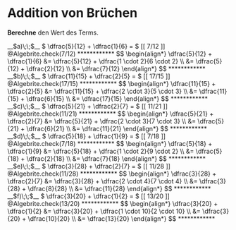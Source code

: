 <!--
version:  0.0.1

language: de

@style
input {
    text-align: center;
}

.flex-container {
    display: flex;
    flex-wrap: wrap;
    align-items: stretch;
    gap: 20px;
}

.flex-child {
    flex: 1;
    min-width: 350px;
    margin-right: 20px;
}

@media (max-width: 400px) {
    .flex-child {
        flex: 100%;
        margin-right: 0;
    }
}
@end

formula: \carry   \textcolor{red}{\scriptsize #1}
formula: \digit   \rlap{\carry{#1}}\phantom{#2}#2
formula: \permil  \text{‰}

import: https://raw.githubusercontent.com/LiaTemplates/Tikz-Jax/main/README.md

script: https://cdn.jsdelivr.net/gh/LiaTemplates/Tikz-Jax@main/dist/index.js


tags: Bruchrechnung, Addition, sehr leicht, sehr niedrig, Berechne

comment: Addiere verwandte Brüche.

author: Martin Lommatzsch

-->




# Addition von Brüchen






**Berechne** den Wert des Terms.



<section class="flex-container">

<div class="flex-child">
<!-- data-solution-button="5"-->
__$a)\;\;$__ $  \dfrac{5}{12} + \dfrac{1}{6} = $ [[  7/12  ]]
@Algebrite.check(7/12)
************
$$
\begin{align*}
\dfrac{5}{12} + \dfrac{1}{6} &= \dfrac{5}{12} + \dfrac{1 \cdot 2}{6 \cdot 2} \\
&= \dfrac{5}{12} + \dfrac{2}{12} \\
&= \dfrac{7}{12}
\end{align*}
$$
************
</div>

<div class="flex-child">
<!-- data-solution-button="5"-->
__$b)\;\;$__ $  \dfrac{11}{15} + \dfrac{2}{5} = $ [[  17/15  ]]
@Algebrite.check(17/15)
************
$$
\begin{align*}
\dfrac{11}{15} + \dfrac{2}{5} &= \dfrac{11}{15} + \dfrac{2 \cdot 3}{5 \cdot 3} \\
&= \dfrac{11}{15} + \dfrac{6}{15} \\
&= \dfrac{17}{15}
\end{align*}
$$
************
</div>

<div class="flex-child">
<!-- data-solution-button="5"-->
__$c)\;\;$__ $  \dfrac{5}{21} + \dfrac{2}{7} = $ [[  11/21  ]]
@Algebrite.check(11/21)
************
$$
\begin{align*}
\dfrac{5}{21} + \dfrac{2}{7} &= \dfrac{5}{21} + \dfrac{2 \cdot 3}{7 \cdot 3} \\
&= \dfrac{5}{21} + \dfrac{6}{21} \\
&= \dfrac{11}{21}
\end{align*}
$$
************
</div>

<div class="flex-child">
<!-- data-solution-button="5"-->
__$d)\;\;$__ $  \dfrac{5}{18} + \dfrac{1}{9} = $ [[  7/18  ]]
@Algebrite.check(7/18)
************
$$
\begin{align*}
\dfrac{5}{18} + \dfrac{1}{9} &= \dfrac{5}{18} + \dfrac{1 \cdot 2}{9 \cdot 2} \\
&= \dfrac{5}{18} + \dfrac{2}{18} \\
&= \dfrac{7}{18}
\end{align*}
$$
************
</div>

<div class="flex-child">
<!-- data-solution-button="5"-->
__$e)\;\;$__ $  \dfrac{3}{28} + \dfrac{2}{7} = $ [[  11/28  ]]
@Algebrite.check(11/28)
************
$$
\begin{align*}
\dfrac{3}{28} + \dfrac{2}{7} &= \dfrac{3}{28} + \dfrac{2 \cdot 4}{7 \cdot 4} \\
&= \dfrac{3}{28} + \dfrac{8}{28} \\
&= \dfrac{11}{28}
\end{align*}
$$
************
</div>

<div class="flex-child">
<!-- data-solution-button="5"-->
__$f)\;\;$__ $  \dfrac{3}{20} + \dfrac{1}{2} = $ [[  13/20  ]]
@Algebrite.check(13/20)
************
$$
\begin{align*}
\dfrac{3}{20} + \dfrac{1}{2} &= \dfrac{3}{20} + \dfrac{1 \cdot 10}{2 \cdot 10} \\
&= \dfrac{3}{20} + \dfrac{10}{20} \\
&= \dfrac{13}{20}
\end{align*}
$$
************
</div>

</section>





